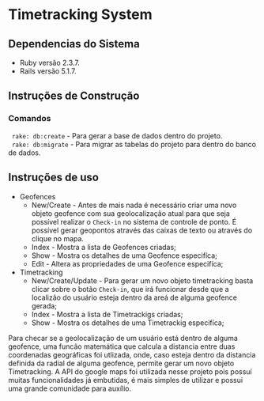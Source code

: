 # Timetracking System

## Dependencias do Sistema
* Ruby versão 2.3.7.
* Rails versão 5.1.7.
## Instruções de Construção
### Comandos
` rake: db:create` - Para gerar a base de dados dentro do projeto.\
` rake: db:migrate` - Para migrar as tabelas do projeto para dentro do banco de dados.
## Instruções de uso
* Geofences
  * New/Create - Antes de mais nada é necessário criar uma novo objeto geofence com sua geolocalização atual para que seja possível realizar o `Check-in` no sistema de controle de ponto. É possível gerar geopontos através das caixas de texto ou através do clique no mapa.
  * Index - Mostra a lista de Geofences criadas;
  * Show - Mostra os detalhes de uma Geofence especifíca;
  * Edit - Altera as propriedades de uma Geofence especifíca;
* Timetracking
  * New/Create/Update - Para gerar um novo objeto timetracking basta clicar sobre o botão `Check-in`, que irá funcionar desde que a localizão do usuário esteja dentro da areá de alguma geofence gerada;
  * Index - Mostra a lista de Timetrackigs criadas;
  * Show - Mostra os detalhes de uma Timetrackig especifíca;

Para checar se a geolocalização de um usuário está dentro de alguma geofence, uma funcão matemática que calcula a distancia entre duas coordenadas geográficas foi utlizada, onde, caso esteja dentro da distancia definida da radial de alguma geofence, permite gerar um novo objeto Timetracking.
A API do google maps foi utilizada nesse projeto pois possuí muitas funcionalidades já embutidas, é mais simples de utilizar e possui uma grande comunidade para auxílio.

